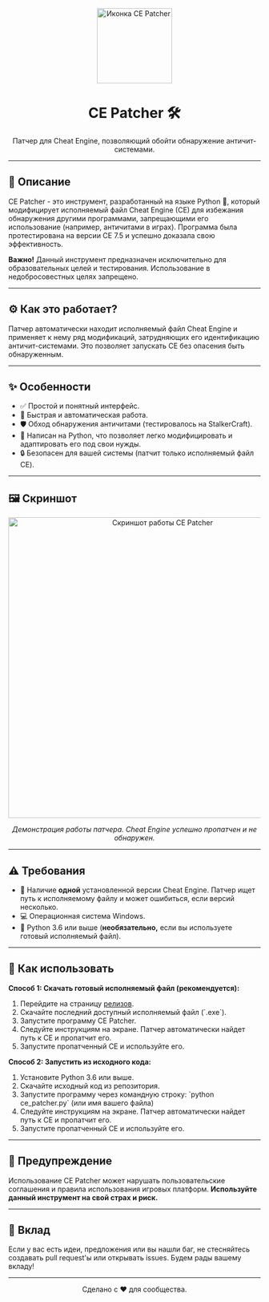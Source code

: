 <div align="center">
  <img src="https://raw.githubusercontent.com/ваш_ник/CE-Patcher/main/icon.png" alt="Иконка CE Patcher" width="150">
  <h1>CE Patcher 🛠️</h1>
  <p>Патчер для Cheat Engine, позволяющий обойти обнаружение античит-системами.</p>
</div>

<hr>

<h2>🎯 Описание</h2>
<p>CE Patcher - это инструмент, разработанный на языке Python 🐍, который модифицирует исполняемый файл Cheat Engine (CE) для избежания обнаружения другими программами, запрещающими его использование (например, античитами в играх). Программа была протестирована на версии CE 7.5 и успешно доказала свою эффективность. 
</p>

<p><b>Важно!</b> Данный инструмент предназначен исключительно для образовательных целей и тестирования. Использование в недобросовестных целях запрещено.</p>

<hr>

<h2>⚙️ Как это работает?</h2>
<p>Патчер автоматически находит исполняемый файл Cheat Engine и применяет к нему ряд модификаций, затрудняющих его идентификацию античит-системами. Это позволяет запускать CE без опасения быть обнаруженным.</p>

<hr>

<h2>✨ Особенности</h2>
<ul>
    <li>✅ Простой и понятный интерфейс.</li>
    <li>🚀 Быстрая и автоматическая работа.</li>
    <li>🛡️ Обход обнаружения античитами (тестировалось на StalkerCraft).</li>
    <li>🐍 Написан на Python, что позволяет легко модифицировать и адаптировать его под свои нужды.</li>
    <li>🔒 Безопасен для вашей системы (патчит только исполняемый файл CE).</li>
</ul>

<hr>

<h2>🖼️ Скриншот</h2>
<div align="center">
  <img src="https://raw.githubusercontent.com/ваш_ник/CE-Patcher/main/screenshot.png" alt="Скриншот работы CE Patcher" width="600">
  <p><i>Демонстрация работы патчера. Cheat Engine успешно пропатчен и не обнаружен.</i></p>
</div>

<hr>

<h2>⚠️ Требования</h2>
<ul>
    <li>💾 Наличие <b>одной</b> установленной версии Cheat Engine. Патчер ищет путь к исполняемому файлу и может ошибиться, если версий несколько.</li>
    <li>💻 Операционная система Windows.</li>
    <li>🐍 Python 3.6 или выше (<b>необязательно,</b> если вы используете готовый исполняемый файл).</li>
</ul>

<hr>

<h2>🚀 Как использовать</h2>

<p><b>Способ 1: Скачать готовый исполняемый файл (рекомендуется):</b></p>
<ol>
    <li>Перейдите на страницу <a href="https://github.com/ваш_ник/CE-Patcher/releases">релизов</a>.</li>
    <li>Скачайте последний доступный исполняемый файл (`.exe`).</li>
    <li>Запустите программу CE Patcher.</li>
    <li>Следуйте инструкциям на экране. Патчер автоматически найдет путь к CE и пропатчит его.</li>
    <li>Запустите пропатченный CE и используйте его.</li>
</ol>
<p><b>Способ 2: Запустить из исходного кода:</b></p>
<ol>
    <li>Установите Python 3.6 или выше.</li>
     <li>Скачайте исходный код из репозитория.</li>
    <li>Запустите программу через командную строку: `python ce_patcher.py` (или имя вашего файла)</li>
     <li>Следуйте инструкциям на экране. Патчер автоматически найдет путь к CE и пропатчит его.</li>
    <li>Запустите пропатченный CE и используйте его.</li>
</ol>

<hr>

<h2>📝 Предупреждение</h2>
<p>Использование CE Patcher может нарушать пользовательские соглашения и правила использования игровых платформ. <b>Используйте данный инструмент на свой страх и риск.</b></p>

<hr>

<h2>🤝 Вклад</h2>
<p>Если у вас есть идеи, предложения или вы нашли баг, не стесняйтесь создавать pull request'ы или открывать issues. Будем рады вашему вкладу!</p>

<hr>

<div align="center">
<p>Сделано с ❤️ для сообщества.</p>
</div>
